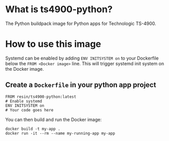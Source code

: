 # What is ts4900-python?

The Python buildpack image for Python apps for Technologic TS-4900.

# How to use this image

Systemd can be enabled by adding `ENV INITSYSTEM on` to your Dockerfile below the `FROM <Docker image>` line. This will trigger systemd init system on the Docker image.

## Create a `Dockerfile` in your python app project

	FROM resin/ts4900-python:latest
	# Enable systemd
	ENV INITSYSTEM on
	# Your code goes here

You can then build and run the Docker image:

	docker build -t my-app .
	docker run -it --rm --name my-running-app my-app
